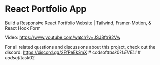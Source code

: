 # React Portfolio App

Build a Responsive React Portfolio Website | Tailwind, Framer-Motion, & React Hook Form

Video: https://www.youtube.com/watch?v=JSJ8ftr92Vw

For all related questions and discussions about this project, check out the discord: https://discord.gg/2FfPeEk2mX
#   c o d s o f t _ t a s k _ 0 2 _ L E V E L 1  
 #   c o d s o f t _ t a s k 0 2  
 